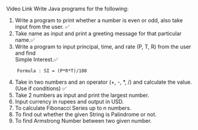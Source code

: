 Video Link
Write Java programs for the following:

1. Write a program to print whether a number is even or odd, also take input from the user. ✅
2. Take name as input and print a greeting message for that particular name.✅
3. Write a program to input principal, time, and rate (P, T, R) from the user and find      
   Simple Interest.✅
```
    Formula : SI = (P*R*T)/100
```
4. Take in two numbers and an operator (+, -, *, /) and calculate the value. (Use if conditions) ✅
5. Take 2 numbers as input and print the largest number.
6. Input currency in rupees and output in USD.
7. To calculate Fibonacci Series up to n numbers.
8. To find out whether the given String is Palindrome or not.
9. To find Armstrong Number between two given number.